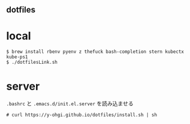 dotfiles
---

# local
```
$ brew install rbenv pyenv z thefuck bash-completion stern kubectx kube-ps1
$ ./dotfilesLink.sh
```



# server
`.bashrc` と `.emacs.d/init.el.server` を読み込ませる
```
# curl https://y-ohgi.github.io/dotfiles/install.sh | sh
```
